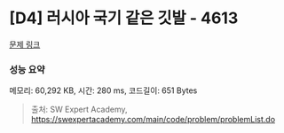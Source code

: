 # [D4] 러시아 국기 같은 깃발 - 4613 

[문제 링크](https://swexpertacademy.com/main/code/problem/problemDetail.do?contestProbId=AWQl9TIK8qoDFAXj) 

### 성능 요약

메모리: 60,292 KB, 시간: 280 ms, 코드길이: 651 Bytes



> 출처: SW Expert Academy, https://swexpertacademy.com/main/code/problem/problemList.do